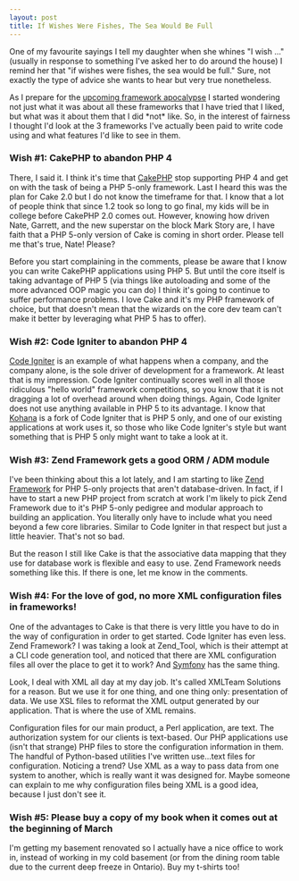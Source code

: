 ```yaml
--- 
layout: post
title: If Wishes Were Fishes, The Sea Would Be Full
---
```

<p>One of my favourite sayings I tell my daughter when she whines "I wish ..." (usually in response to something I've asked her to do around the house) I remind her that "if wishes were fishes, the sea would be full."  Sure, not exactly the type of advice she wants to hear but very true nonetheless.</p>
<p>
As I prepare for the <a href="http://www.printfection.com/atthekeyboard">upcoming framework apocalypse</a> I started wondering not just what it was about all these frameworks that I have tried that I liked, but what was it about them that I did *not* like.  So, in the interest of fairness I thought I'd look at the 3 frameworks I've actually been paid to write code using and what features I'd like to see in them.
</p>
<h3>Wish #1: CakePHP to abandon PHP 4</h3>
<p>
There, I said it.  I think it's time that <a href="http://www.cakephp.org">CakePHP</a> stop supporting PHP 4 and get on with the task of being a PHP 5-only framework.  Last I heard this was the plan for Cake 2.0 but I do not know the timeframe for that.  I know that a lot of people think that since 1.2 took so long to go final, my kids will be in college before CakePHP 2.0 comes out.  However, knowing how driven Nate, Garrett, and the new superstar on the block Mark Story are, I have faith that a PHP 5-only version of Cake is coming in short order.  Please tell me that's true, Nate!  Please?
</p>
<p>
Before you start complaining in the comments, please be aware that I know you can write CakePHP applications using PHP 5.  But until the core itself is taking advantage of PHP 5 (via things like autoloading and some of the more advanced OOP magic you can do) I think it's going to continue to suffer performance problems.  I love Cake and it's my PHP framework of choice, but that doesn't mean that the wizards on the core dev team can't make it better by leveraging what PHP 5 has to offer).
</p>
<h3>Wish #2: Code Igniter to abandon PHP 4</h3>
<p>
<a href="http://codeigniter.com">Code Igniter</a> is an example of what happens when a company, and the company alone, is the sole driver of development for a framework.  At least that is my impression.  Code Igniter continually scores well in all those ridiculous "hello world" framework competitions, so you know that it is not dragging a lot of overhead around when doing things.  Again, Code Igniter does not use anything available in PHP 5 to its advantage.  I know that <a href="http://kohanaphp.com/">Kohana</a> is a fork of Code Igniter that is PHP 5 only, and one of our existing applications at work uses it, so those who like Code Igniter's style but want something that is PHP 5 only might want to take a look at it.
</p>
<h3>Wish #3: Zend Framework gets a good ORM / ADM module</h3>
<p>
I've been thinking about this a lot lately, and I am starting to like <a href="http://framework.zend.com">Zend Framework</a> for PHP 5-only projects that aren't database-driven.  In fact, if I have to start a new PHP project from scratch at work I'm likely to pick Zend Framework due to it's PHP 5-only pedigree and modular approach to building an application.  You literally only have to include what you need beyond a few core libraries.  Similar to Code Igniter in that respect but just a little heavier.  That's not so bad.</p>
<p>
But the reason I still like Cake is that the associative data mapping that they use for database work is flexible and easy to use.  Zend Framework needs something like this.  If there is one, let me know in the comments.
</p>
<h3>Wish #4: For the love of god, no more XML configuration files in frameworks!</h3>
<p>
One of the advantages to Cake is that there is very little you have to do in the way of configuration in order to get started.  Code Igniter has even less.  Zend Framework?  I was taking a look at Zend_Tool, which is their attempt at a CLI code generation tool, and noticed that there are XML configuration files all over the place to get it to work?  And <a href="http://www.symfony-project.org/">Symfony</a> has the same thing.
</p>
<p>
Look, I deal with XML all day at my day job.  It's called XMLTeam Solutions for a reason.  But we use it for one thing, and one thing only:  presentation of data.  We use XSL files to reformat the XML output generated by our application.  That is where the use of XML remains.
</p>
<p>Configuration files for our main product, a Perl application, are text.  The authorization system for our clients is text-based.  Our PHP applications use (isn't that strange) PHP files to store the configuration information in them.  The handful of Python-based utilities I've written use...text files for configuration.  Noticing a trend?  Use XML as a way to pass data from one system to another, which is really want it was designed for.  Maybe someone can explain to me why configuration files being XML is a good idea, because I just don't see it.
</p>  
<h3>Wish #5: Please buy a copy of my book when it comes out at the beginning of March</h3>
<p>
I'm getting my basement renovated so I actually have a nice office to work in, instead of working in my cold basement (or from the dining room table due to the current deep freeze in Ontario).  Buy my t-shirts too!</p>

